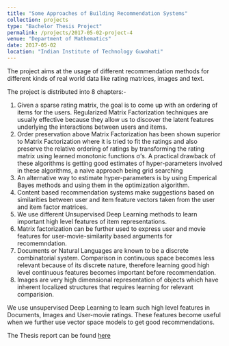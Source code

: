 ```yaml
---
title: "Some Approaches of Building Recommendation Systems"
collection: projects
type: "Bachelor Thesis Project"
permalink: /projects/2017-05-02-project-4
venue: "Department of Mathematics"
date: 2017-05-02
location: "Indian Institute of Technology Guwahati"
---
```


The project aims at the usage of different recommendation methods for different kinds of real world data like rating matrices, images and text.

The project is distributed into 8 chapters:-
1. Given a sparse rating matrix, the goal is to come up with an ordering of items for the users. Regularized Matrix Factorization techniques are usually effective because they allow us to discover the latent features underlying the interactions between users and items.
2. Order preservation above Matrix Factorization has been shown superior to Matrix Factorization where it is tried to fit the ratings and also preserve the relative ordering of ratings by transforming the rating matrix using learned monotonic functions
σ’s. A practical drawback of these algorithms is getting good estimates of hyper-parameters involved in these algorithms, a naive approach being grid searching
3. An alternative way to estimate hyper-parameters is by using Emperical Bayes methods and using them in the optimization algorithm.
4. Content based recommendation systems make suggestions based on similarities between user and item feature vectors taken from the user and item factor matrices.
5. We use different Unsupervised Deep Learning methods to learn important high level features of item representations.
6. Matrix factorization can be further used to express user and movie features for user-movie-similarity based arguments for recomemndation.
7. Documents or Natural Languages are known to be a discrete combinatorial system. Comparison in continuous space becomes less relevant because of its discrete nature, therefore learning good high level continuous features becomes important before recommendation.
8. Images are very high dimensional representation of objects which have inherent localized structures that requires learning for relevant comparision.

We use unsupervised Deep Learning to learn such high level features in Documents, Images and User-movie ratings. These features become useful when we further use vector space models to get good recommendations.

The Thesis report can be found [here](https://drive.google.com/file/d/1BoiSnZnRZlvHk0MUdu7kj__P7DQoaPFx/view?usp=sharing)